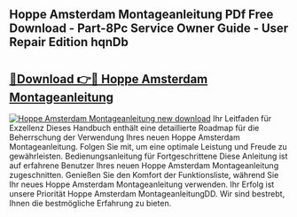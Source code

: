 ## Hoppe Amsterdam Montageanleitung PDf Free Download - Part-8Pc Service Owner Guide - User Repair Edition hqnDb

# <h2><a href="http://df6yli.blite.top/?on=Hoppe+Amsterdam+Montageanleitung">🔗Download 👉🔴 Hoppe Amsterdam Montageanleitung</a></h2>

[![Hoppe Amsterdam Montageanleitung new download](https://i.imgur.com/lujVjoI.png)](http://df6yli.blite.top/?on=Hoppe+Amsterdam+Montageanleitung)
Ihr Leitfaden für Exzellenz Dieses Handbuch enthält eine detaillierte Roadmap für die Beherrschung der Verwendung Ihres neuen Hoppe Amsterdam Montageanleitung. Folgen Sie mit, um eine optimale Leistung und Freude zu gewährleisten. Bedienungsanleitung für Fortgeschrittene Diese Anleitung ist auf erfahrene Benutzer Ihres neuen Hoppe Amsterdam Montageanleitung zugeschnitten. Genießen Sie den Komfort der Funktionsliste, während Sie Ihr neues Hoppe Amsterdam Montageanleitung verwenden. Ihr Erfolg ist unsere Priorität Hoppe Amsterdam MontageanleitungDD. Wir sind bestrebt, Ihnen die bestmögliche Erfahrung zu bieten.
